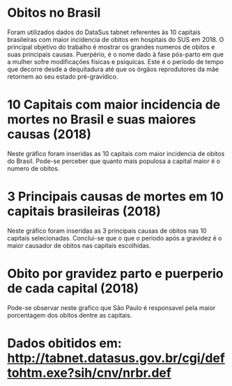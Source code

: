 # Obitos no Brasil
Foram utilizados dados do DataSus tabnet referentes às 10 capitais brasileiras com maior incidencia de obitos em hospitais do SUS em 2018. O principal objetivo do trabalho é mostrar os grandes numeros de obitos e suas principais causas. Puerpério, é o nome dado à fase pós-parto em que a mulher sofre modificações físicas e psíquicas. Este é o período de tempo que decorre desde a dequitadura até que os órgãos reprodutores da mãe retornem ao seu estado pré-gravídico.

# 10 Capitais com maior incidencia de mortes no Brasil e suas maiores causas (2018)
Neste gráfico foram inseridas as 10 capitais com maior incidencia de obitos do Brasil. Pode-se perceber que quanto mais populosa a capital maior é o numero de obitos.


# 3 Principais causas de mortes em 10 capitais brasileiras (2018)
Neste gráfico foram inseridas as 3 principais causas de obitos nas 10 capitais selecionadas. Conclui-se que o que o periodo após a gravidez é o maior causador de obitos nas capitais escolhidas.

# Obito por gravidez parto e puerperio de cada capital (2018)
Pode-se observar neste grafico que São Paulo é responsavel pela maior porcentagem dos obitos dentre as capitais.

# Dados obitidos em: http://tabnet.datasus.gov.br/cgi/deftohtm.exe?sih/cnv/nrbr.def
